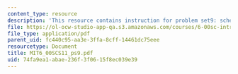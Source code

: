 ```yaml
---
content_type: resource
description: 'This resource contains instruction for problem set9: schedule optimization.'
file: https://ol-ocw-studio-app-qa.s3.amazonaws.com/courses/6-00sc-introduction-to-computer-science-and-programming-spring-2011/74fa9ea1abae236f3f0615f8ec039e39_MIT6_00SCS11_ps9.pdf
file_type: application/pdf
parent_uid: fc440c95-aa3e-3ffa-8cff-14461dc75eee
resourcetype: Document
title: MIT6_00SCS11_ps9.pdf
uid: 74fa9ea1-abae-236f-3f06-15f8ec039e39
---
```

